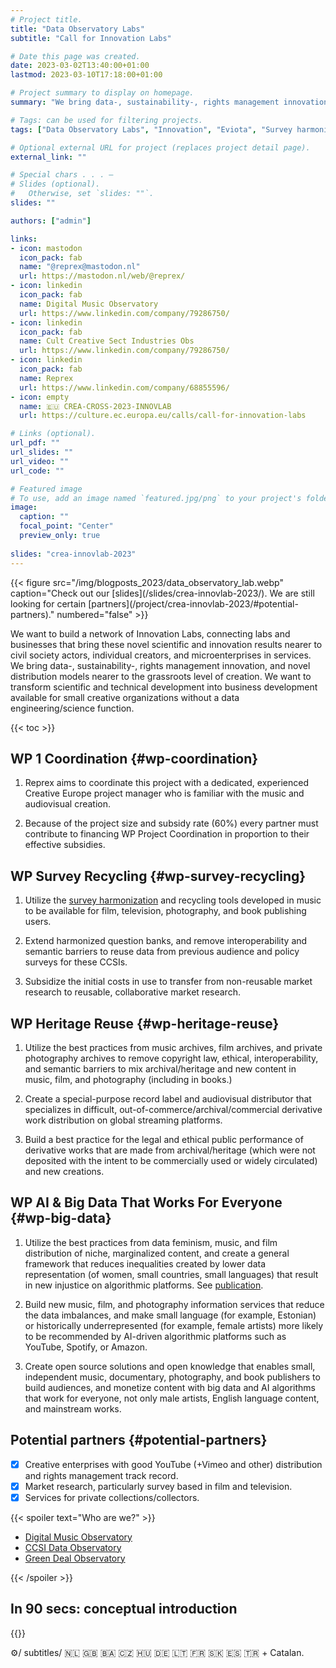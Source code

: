 ```yaml
---
# Project title.
title: "Data Observatory Labs"
subtitle: "Call for Innovation Labs" 

# Date this page was created.
date: 2023-03-02T13:40:00+01:00
lastmod: 2023-03-10T17:18:00+01:00

# Project summary to display on homepage.
summary: "We bring data-, sustainability-, rights management innovation, and novel distribution models nearer to the grassroots level of creation."

# Tags: can be used for filtering projects.
tags: ["Data Observatory Labs", "Innovation", "Eviota", "Survey harmonization", "music", "film"]

# Optional external URL for project (replaces project detail page).
external_link: ""

# Special chars . . . —
# Slides (optional).
#   Otherwise, set `slides: ""`.
slides: ""

authors: ["admin"]

links:
- icon: mastodon
  icon_pack: fab
  name: "@reprex@mastodon.nl"
  url: https://mastodon.nl/web/@reprex/
- icon: linkedin
  icon_pack: fab
  name: Digital Music Observatory
  url: https://www.linkedin.com/company/79286750/
- icon: linkedin
  icon_pack: fab
  name: Cult Creative Sect Industries Obs
  url: https://www.linkedin.com/company/79286750/
- icon: linkedin
  icon_pack: fab
  name: Reprex
  url: https://www.linkedin.com/company/68855596/
- icon: empty
  name: 🇪🇺 CREA-CROSS-2023-INNOVLAB
  url: https://culture.ec.europa.eu/calls/call-for-innovation-labs

# Links (optional).
url_pdf: ""
url_slides: ""
url_video: ""
url_code: ""

# Featured image
# To use, add an image named `featured.jpg/png` to your project's folder. 
image:
  caption: ""
  focal_point: "Center"
  preview_only: true
  
slides: "crea-innovlab-2023"
---
```


<td style="text-align: center;">{{< figure src="/img/blogposts_2023/data_observatory_lab.webp" caption="Check out our [slides](/slides/crea-innovlab-2023/). We are still looking for certain [partners](/project/crea-innovlab-2023/#potential-partners)." numbered="false" >}}</td>

We want to build a network of Innovation Labs, connecting labs and businesses that bring these novel scientific and innovation results nearer to civil society actors, individual creators, and microenterprises in services. We bring data-, sustainability-, rights management innovation, and novel distribution models nearer to the grassroots level of creation. We want to transform scientific and technical development into business development available for small creative organizations without a data engineering/science function.

{{< toc >}}

## WP 1 Coordination {#wp-coordination}

1. Reprex aims to coordinate this project with a dedicated, experienced Creative Europe project manager who is familiar with the music and audiovisual creation.

2. Because of the project size and subsidy rate (60%) every partner must contribute to financing WP Project Coordination in proportion to their effective subsidies.

## WP Survey Recycling {#wp-survey-recycling}

1. Utilize the [survey harmonization](https://reprex.nl/project/surveyharmonies/) and recycling tools developed in music to be available for film, television, photography, and book publishing users. 

2. Extend harmonized question banks, and remove interoperability and semantic barriers to reuse data from previous audience and policy surveys for these CCSIs.

3. Subsidize the initial costs in use to transfer from non-reusable market research to reusable, collaborative market research.


## WP Heritage Reuse {#wp-heritage-reuse}

1. Utilize the best practices from music archives, film archives, and private photography archives 
to remove copyright law, ethical, interoperability, and semantic barriers to mix archival/heritage and new content in music, film, and photography (including in books.)

2. Create a special-purpose record label and audiovisual distributor that specializes in difficult, out-of-commerce/archival/commercial derivative work distribution on global streaming platforms.

3. Build a best practice for the legal and ethical public performance of derivative works that are made from archival/heritage (which were not deposited with the intent to be commercially used or widely circulated) and new creations.


## WP AI & Big Data That Works For Everyone {#wp-big-data}

1. Utilize the best practices from data feminism, music, and film distribution of niche, marginalized content, and create a general framework that reduces inequalities created by lower data representation (of women, small countries, small languages) that result in new injustice on algorithmic platforms. See [publication](https://reprex.nl/publication/european_visibilitiy_2022/).

2. Build new music, film, and photography information services that reduce the data imbalances, and make small language (for example, Estonian) or historically underrepresented (for example, female artists) more likely to be recommended by AI-driven algorithmic platforms such as YouTube, Spotify, or Amazon.

3. Create open source solutions and open knowledge that enables small, independent music, documentary, photography, and book publishers to build audiences, and monetize content with big data and AI algorithms that work for everyone, not only male artists, English language content, and mainstream works.

## Potential partners {#potential-partners}

- [x] Creative enterprises with good YouTube (+Vimeo and other) distribution and rights management track record.
- [x] Market research, particularly survey based in film and television.
- [x] Services for private collections/collectors.
 
{{< spoiler text="Who are we?" >}}

- [Digital Music Observatory](https://music.dataobservatory.eu/#contributors)
- [CCSI Data Observatory](https://ccsi.dataobservatory.eu/#contributors)
- [Green Deal Observatory](https://greendeal.dataobservatory.eu/#contributors)

{{< /spoiler >}}

## In 90 secs: conceptual introduction

{{<youtube bgp-n55TKCk>}}

⚙️/ subtitles/ 🇳🇱 🇬🇧 🇧🇦 🇨🇿 🇭🇺 🇩🇪 🇱🇹 🇫🇷 🇸🇰 🇪🇸 🇹🇷 + Catalan.


